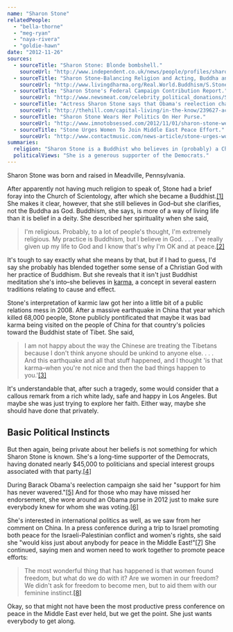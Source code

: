 ```yaml
---
name: "Sharon Stone"
relatedPeople:
  - "bella-thorne"
  - "meg-ryan"
  - "naya-rivera"
  - "goldie-hawn"
date: "2012-11-26"
sources:
  - sourceTitle: "Sharon Stone: Blonde bombshell."
    sourceUrl: "http://www.independent.co.uk/news/people/profiles/sharon-stone-blonde-bombshell-837479.html"
  - sourceTitle: "Sharon Stone-Balancing Religion and Acting, Buddha and God."
    sourceUrl: "http://www.livingdharma.org/Real.World.Buddhism/S.Stone-BuddhismPractice.html"
  - sourceTitle: "Sharon Stone's Federal Campaign Contribution Report."
    sourceUrl: "http://www.newsmeat.com/celebrity_political_donations/Sharon_Stone.php"
  - sourceTitle: "Actress Sharon Stone says that Obama's reelection chances are 'spectacular.'"
    sourceUrl: "http://thehill.com/capital-living/in-the-know/239627-actress-sharon-stone-says-that-obamas-reelection-chances-are-spectacular-"
  - sourceTitle: "Sharon Stone Wears Her Politics On Her Purse."
    sourceUrl: "http://www.imnotobsessed.com/2012/11/01/sharon-stone-wears-her-politics-on-her-purse/#.ULENV4fAdf1"
  - sourceTitle: "Stone Urges Women To Join Middle East Peace Effort."
    sourceUrl: "http://www.contactmusic.com/news-article/stone-urges-women-to-join-middle-east-peace-effort_09_03_2006"
summaries:
  religion: "Sharon Stone is a Buddhist who believes in (probably) a Christian God."
  politicalViews: "She is a generous supporter of the Democrats."
---
```


Sharon Stone was born and raised in Meadville, Pennsylvania.

After apparently not having much religion to speak of, Stone had a brief foray into the Church of Scientology, after which she became a Buddhist.<a class="source-citation" href="#http%3A%2F%2Fwww.independent.co.uk%2Fnews%2Fpeople%2Fprofiles%2Fsharon-stone-blonde-bombshell-837479.html" title="Sharon Stone: Blonde bombshell.">[1]</a> She makes it clear, however, that she still believes in God–but she clarifies, not the Buddha as God. Buddhism, she says, is more of a way of living life than it is belief in a deity. She described her spirituality when she said,

>I'm religious. Probably, to a lot of people's thought, I'm extremely religious. My practice is Buddhism, but I believe in God. . . . I've really given up my life to God and I know that's why I'm OK and at peace.<a class="source-citation" href="#http%3A%2F%2Fwww.livingdharma.org%2FReal.World.Buddhism%2FS.Stone-BuddhismPractice.html" title="Sharon Stone-Balancing Religion and Acting, Buddha and God.">[2]</a>

It's tough to say exactly what she means by that, but if I had to guess, I'd say she probably has blended together some sense of a Christian God with her practice of Buddhism. But she reveals that it isn't just Buddhist meditation she's into–she believes in [karma](http://en.wikipedia.org/wiki/Karma_in_Buddhism), a concept in several eastern traditions relating to cause and effect.

Stone's interpretation of karmic law got her into a little bit of a public relations mess in 2008. After a massive earthquake in China that year which killed 68,000 people, Stone publicly pontificated that maybe it was bad karma being visited on the people of China for that country's policies toward the Buddhist state of Tibet. She said,

>I am not happy about the way the Chinese are treating the Tibetans because I don't think anyone should be unkind to anyone else. . . . And this earthquake and all that stuff happened, and I thought 'is that karma–when you're not nice and then the bad things happen to you.'<a class="source-citation" href="#http%3A%2F%2Fwww.independent.co.uk%2Fnews%2Fpeople%2Fprofiles%2Fsharon-stone-blonde-bombshell-837479.html" title="Sharon Stone: Blonde bombshell.">[3]</a>

It's understandable that, after such a tragedy, some would consider that a callous remark from a rich white lady, safe and happy in Los Angeles. But maybe she was just trying to explore her faith. Either way, maybe she should have done that privately.


## Basic Political Instincts

But then again, being private about her beliefs is not something for which Sharon Stone is known. She's a long-time supporter of the Democrats, having donated nearly $45,000 to politicians and special interest groups associated with that party.<a class="source-citation" href="#http%3A%2F%2Fwww.newsmeat.com%2Fcelebrity_political_donations%2FSharon_Stone.php" title="Sharon Stone&apos;s Federal Campaign Contribution Report.">[4]</a>

During Barack Obama's reelection campaign she said her "support for him has never wavered."<a class="source-citation" href="#http%3A%2F%2Fthehill.com%2Fcapital-living%2Fin-the-know%2F239627-actress-sharon-stone-says-that-obamas-reelection-chances-are-spectacular-" title="Actress Sharon Stone says that Obama&apos;s reelection chances are &apos;spectacular.&apos;">[5]</a> And for those who may have missed her endorsement, she wore around an Obama purse in 2012 just to make sure everybody knew for whom she was voting.<a class="source-citation" href="#http%3A%2F%2Fwww.imnotobsessed.com%2F2012%2F11%2F01%2Fsharon-stone-wears-her-politics-on-her-purse%2F%23.ULENV4fAdf1" title="Sharon Stone Wears Her Politics On Her Purse.">[6]</a>

She's interested in international politics as well, as we saw from her comment on China. In a press conference during a trip to Israel promoting both peace for the Israeli-Palestinian conflict and women's rights, she said she "would kiss just about anybody for peace in the Middle East!"<a class="source-citation" href="#http%3A%2F%2Fwww.contactmusic.com%2Fnews-article%2Fstone-urges-women-to-join-middle-east-peace-effort_09_03_2006" title="Stone Urges Women To Join Middle East Peace Effort.">[7]</a> She continued, saying men and women need to work together to promote peace efforts:

>The most wonderful thing that has happened is that women found freedom, but what do we do with it? Are we women in our freedom? We didn't ask for freedom to become men, but to aid them with our feminine instinct.<a class="source-citation" href="#http%3A%2F%2Fwww.contactmusic.com%2Fnews-article%2Fstone-urges-women-to-join-middle-east-peace-effort_09_03_2006" title="Stone Urges Women To Join Middle East Peace Effort.">[8]</a>

Okay, so that might not have been the most productive press conference on peace in the Middle East ever held, but we get the point. She just wants everybody to get along.